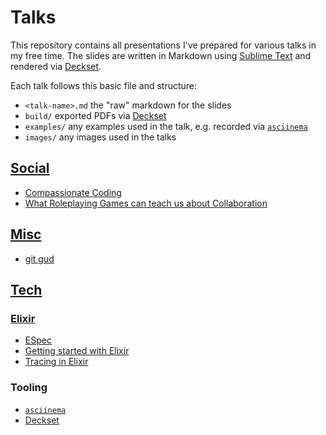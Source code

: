 # Talks

This repository contains all presentations I've prepared for various talks in my free time. The slides are written in Markdown using [Sublime Text][sublime-text] and rendered via [Deckset][deckset].

Each talk follows this basic file and structure:

- `<talk-name>.md` the "raw" markdown for the slides
- `build/` exported PDFs via [Deckset][deckset]
- `examples/` any examples used in the talk, e.g. recorded via [`asciinema`][asciinema]
- `images/` any images used in the talks

## [Social](social)
- [Compassionate Coding](social/compassionate-coding)
- [What Roleplaying Games can teach us about Collaboration](social/roleplaying-games-and-collaboration)

## [Misc](tech/misc)
- [git gud](tech/misc/git-gud)

## [Tech](tech)
### [Elixir](tech/elixir)
- [ESpec](tech/elixir/espec)
- [Getting started with Elixir](tech/elixir/getting-started-with-elixir)
- [Tracing in Elixir](tech/elixir/tracing-in-elixir)

### Tooling

- [`asciinema`][asciinema]
- [Deckset][deckset]

[asciinema]: https://asciinema.org/
[deckset]: https://www.decksetapp.com/
[sublime-text]: https://www.sublimetext.com/
